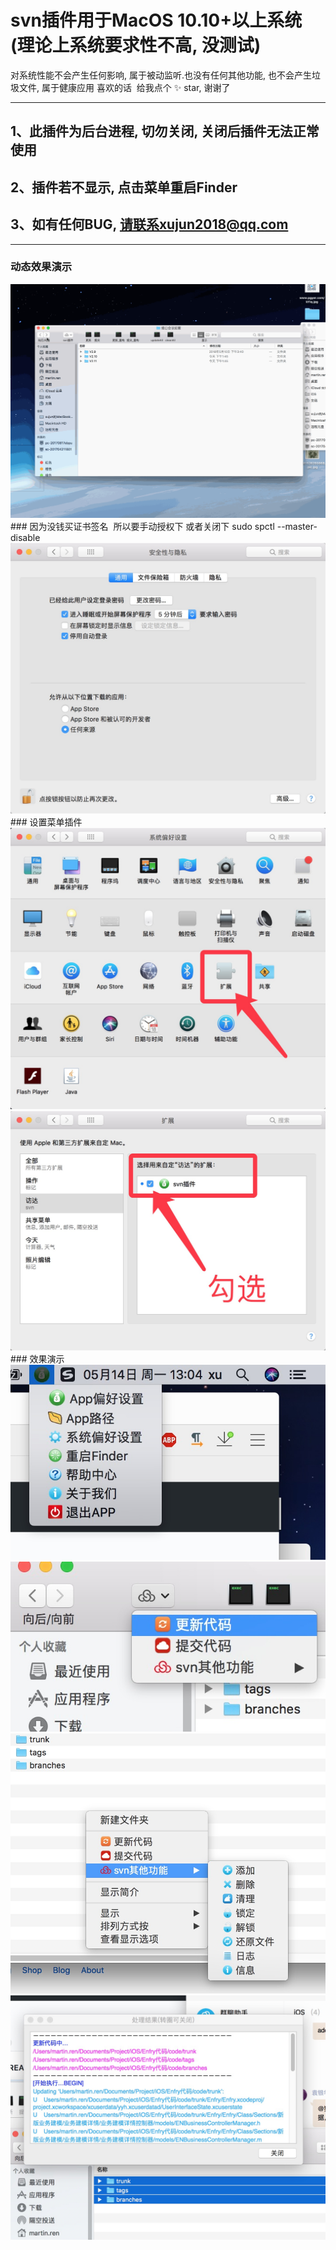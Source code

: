 # svn插件用于MacOS 10.10+以上系统(理论上系统要求性不高, 没测试)

对系统性能不会产生任何影响, 属于被动监听.也没有任何其他功能, 也不会产生垃圾文件, 属于健康应用
喜欢的话  给我点个 ✨ star, 谢谢了

---------------------------------------------------
## 1、此插件为后台进程, 切勿关闭, 关闭后插件无法正常使用
## 2、插件若不显示, 点击菜单重启Finder
## 3、如有任何BUG, 请联系xujun2018@qq.com

---------------------------------------------------

### 动态效果演示
<img src="0.gif"/>
### 因为没钱买证书签名  所以要手动授权下 或者关闭下 sudo spctl --master-disable
<img src="0.png"/>
### 设置菜单插件
<img src="1.png"/>
<img src="2.png"/>
### 效果演示
<img src="3.png"/>
<img src="4.png"/>
<img src="5.png"/>
<img src="6.png"/>
